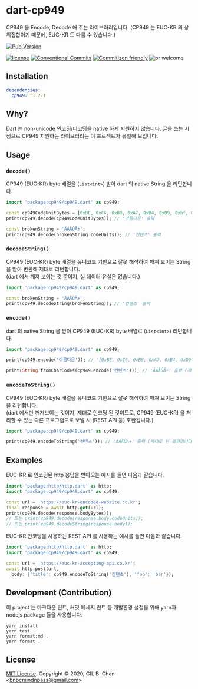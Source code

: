 # dart-cp949

CP949 을 Encode, Decode 해 주는 라이브러리입니다.
(CP949 는 EUC-KR 의 상위집합이기 때문에, EUC-KR 도 다룰 수 있습니다.)

[![Pub Version](https://img.shields.io/pub/v/cp949?color=blueviolet&style=flat-square&labelColor=black)](https://pub.dev/packages/cp949)

[![license](https://img.shields.io/badge/license-MIT-ff4081.svg?style=flat-square&labelColor=black)](./LICENSE)
[![Conventional Commits](https://img.shields.io/badge/Conventional%20Commits-1.0.0-ffab00.svg?style=flat-square&labelColor=black)](https://conventionalcommits.org)
[![Commitizen friendly](https://img.shields.io/badge/Commitizen-cz_conventional_changelog-dd2c00.svg?style=flat-square&labelColor=black)](http://commitizen.github.io/cz-cli/)
![pr welcome](https://img.shields.io/badge/PRs-welcome-09FF33.svg?style=flat-square&labelColor=black)

## Installation

```yaml
dependencies:
  cp949: ^1.2.1
```

## Why?

Dart 는 non-unicode 인코딩/디코딩을 native 하게 지원하지 않습니다.
글을 쓰는 시점으로 CP949 지원하는 라이브러리는 이 프로젝트가 유일해 보입니다.

## Usage

### `decode()`

CP949 (EUC-KR) byte 배열을 (`List<int>`) 받아 dart 의 native String 을 리턴합니다.

```dart
import 'package:cp949/cp949.dart' as cp949;

const cp949CodeUnitBytes = [0xBE, 0xC6, 0xB8, 0xA7, 0xB4, 0xD9, 0xbf, 0xee];
print(cp949.decode(cp949CodeUnitBytes)); // '아름다운' 출력

const brokenString = 'ÄÁÅÙÃ÷';
print(cp949.decode(brokenString.codeUnits)); // '컨텐츠' 출력
```

### `decodeString()`

CP949 (EUC-KR) byte 배열을 유니코드 기반으로 잘못 해석하여 깨져 보이는 String 을 받아 변환해 제대로 리턴합니다.  
(dart 에서 깨져 보이는 것 뿐이지, 실 데이터 유실은 없습니다.)

```dart
import 'package:cp949/cp949.dart' as cp949;

const brokenString = 'ÄÁÅÙÃ÷';
print(cp949.decodeString(brokenString)); // '컨텐츠' 출력
```

### `encode()`

dart 의 native String 을 받아 CP949 (EUC-KR) byte 배열로 (`List<int>`) 리턴합니다.

```dart
import 'package:cp949/cp949.dart' as cp949;

print(cp949.encode('아름다운')); // '[0xBE, 0xC6, 0xB8, 0xA7, 0xB4, 0xD9, 0xBF, 0xEE]' 출력

print(String.fromCharCodes(cp949.encode('컨텐츠'))); // 'ÄÁÅÙÃ÷' 출력 (제대로 된 결과입니다!)
```

### `encodeToString()`

CP949 (EUC-KR) byte 배열을 유니코드 기반으로 잘못 해석하여 깨져 보이는 String 을 리턴합니다.  
(dart 에서만 깨져보이는 것이지, 제대로 인코딩 된 것이므로, CP949 (EUC-KR) 을 처리할 수 있는 다른 프로그램으로 보낼 시 (REST API 등) 호환됩니다.)

```dart
import 'package:cp949/cp949.dart' as cp949;

print(cp949.encodeToString('컨텐츠')); // 'ÄÁÅÙÃ÷' 출력 (제대로 된 결과입니다!)
```

## Examples

EUC-KR 로 인코딩된 http 응답을 받아오는 예시를 들면 다음과 같습니다.

```dart
import 'package:http/http.dart' as http;
import 'package:cp949/cp949.dart' as cp949;

const url = 'https://euc-kr-encoded-website.co.kr';
final response = await http.get(url);
print(cp949.decode(response.bodyBytes));
// 또는 print(cp949.decode(response.body.codeUnits));
// 또는 print(cp949.decodeString(response.body));
```

EUC-KR 인코딩을 사용하는 REST API 를 사용하는 예시를 들면 다음과 같습니다.

```dart
import 'package:http/http.dart' as http;
import 'package:cp949/cp949.dart' as cp949;

const url = 'https://euc-kr-accepting-api.co.kr';
await http.post(url,
  body: {'title': cp949.encodeToString('컨텐츠'), 'foo': 'bar'});
```

## Development (Contribution)

이 project 는 마크다운 린트, 커밋 메세지 린트 등 개발환경 설정을 위해 yarn과 nodejs package 들을 사용합니다.

```shell
yarn install
yarn test
yarn format:md .
yarn format .
```

## License

[MIT License](LICENSE). Copyright &copy; 2020, GIL B. Chan <[bnbcmindnpass@gmail.com](mailto:bnbcmindnpass@gmail.com)>
